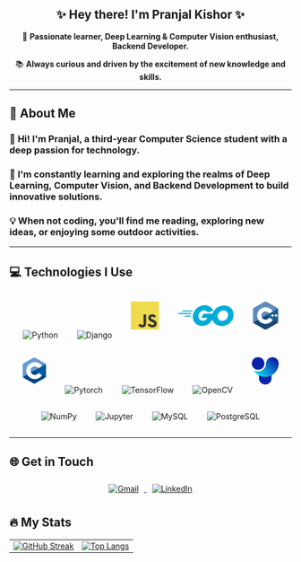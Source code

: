 <div align="center">
  <h2>✨ <b>Hey there! I'm Pranjal Kishor</b> ✨</h2>
  <p>🚀 <b>Passionate learner, Deep Learning & Computer Vision enthusiast, Backend Developer.</b></p>
  <p>📚 <b>Always curious and driven by the excitement of new knowledge and skills.</b></p>
</div>

---

## 🚀 <b>About Me</b>
<h3>🌟 <b>Hi! I'm Pranjal, a third-year Computer Science student with a deep passion for technology.</b> </h3>
<h3>🧠 <b>I'm constantly learning and exploring the realms of Deep Learning, Computer Vision, and Backend Development to build innovative solutions.</b> </h3>
<h3>💡 <b>When not coding, you'll find me reading, exploring new ideas, or enjoying some outdoor activities.</b></h3>

---

## 💻 <b>Technologies I Use</b>
<div align="center">
  <p align="center">
    <img src="https://www.vectorlogo.zone/logos/python/python-icon.svg" alt="Python" height="50" style="margin: 15px;"/>
    <img src="https://www.vectorlogo.zone/logos/djangoproject/djangoproject-icon.svg" alt="Django" height="50" style="margin: 15px;"/>
    <img src="images/logo-javascript.svg" alt="Javascript" height="50" style="margin: 15px;"/>
    <img src="images/golang-1.svg" alt="Golang" height="50" style="margin: 15px;"/>
    <img src="images/c.svg" alt="C" height="50" style="margin: 15px;"/>
    <img src="images/c-1.svg" alt="C++" height="50" style="margin: 15px;"/>
    <img src="https://www.vectorlogo.zone/logos/pytorch/pytorch-icon.svg" alt="Pytorch" height="50" style="margin: 15px;"/>
    <img src="https://www.vectorlogo.zone/logos/tensorflow/tensorflow-icon.svg" alt="TensorFlow" height="50" style="margin: 15px;"/>
    <img src="https://www.vectorlogo.zone/logos/opencv/opencv-icon.svg" alt="OpenCV" height="50" style="margin: 15px;"/>
    <img src="images/ul.svg" alt="Ultralytics" height="50" style="margin: 15px;"/>
    <img src="https://www.vectorlogo.zone/logos/numpy/numpy-icon.svg" alt="NumPy" height="50" style="margin: 15px;"/>
    <img src="https://www.vectorlogo.zone/logos/jupyter/jupyter-icon.svg" alt="Jupyter" height="50" style="margin: 15px;"/>
    <img src="https://www.vectorlogo.zone/logos/mysql/mysql-icon.svg" alt="MySQL" height="50" style="margin: 15px;"/>
    <img src="https://www.vectorlogo.zone/logos/postgresql/postgresql-icon.svg" alt="PostgreSQL" height="50" style="margin: 15px;"/>
  </p>
</div>

---

## 🌐 <b>Get in Touch</b>

<p align="center">
  <a href="mailto:pkishor_be22@thapar.edu" target="_blank">
    <img src="https://www.vectorlogo.zone/logos/gmail/gmail-ar21.svg" alt="Gmail" height="70" style="margin: 10px;"/>
  </a>
  <a href="https://www.linkedin.com/in/pranjalkishor/" target="_blank">
    <img src="https://www.vectorlogo.zone/logos/linkedin/linkedin-ar21.svg" alt="LinkedIn" height="70" style="margin: 10px;"/>
  </a>
</p>

## <b>🔥 My Stats </b>

<div align="center">
  <table>
    <tr>
      <td>
        <a href="https://git.io/streak-stats">
          <img src="http://github-readme-streak-stats.herokuapp.com?user=pranjal-88&theme=dark&background=000000" alt="GitHub Streak"/>
        </a>
      </td>
      <td>
        <a href="https://github.com/anuraghazra/github-readme-stats">
          <img src="https://github-readme-stats.vercel.app/api/top-langs/?username=pranjal-88&layout=compact&theme=vision-friendly-dark" alt="Top Langs"/>
        </a>
      </td>
    </tr>
  </table>
</div>





